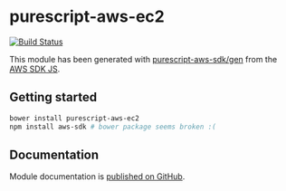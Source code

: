 # purescript-aws-ec2

[![Build Status](https://app.wercker.com/status/5909b9e96d1080804b17a28f72f87b6b/s/master)](https://app.wercker.com/project/byKey/5909b9e96d1080804b17a28f72f87b6b)

This module has been generated with [purescript-aws-sdk/gen](https://github.com/purescript-aws-sdk/gen) from the [AWS SDK JS](https://github.com/aws/aws-sdk-js).

## Getting started

```sh
bower install purescript-aws-ec2
npm install aws-sdk # bower package seems broken :(
```

## Documentation

Module documentation is [published on GitHub](https://github.com/purescript-aws-sdk/purescript-aws-ec2/tree/master/docs).
